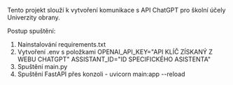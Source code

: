 Tento projekt slouží k vytvoření komunikace s API ChatGPT pro školní účely Univerzity obrany.

Postup spuštění:
1. Nainstalování requirements.txt
2. Vytvoření .env s položkami
    OPENAI_API_KEY="API KLÍČ ZÍSKANÝ Z WEBU CHATGPT"
    ASSISTANT_ID="ID SPECIFICKÉHO ASISTENTA"
3. Spuštění main.py
4. Spuštění FastAPI přes konzoli - uvicorn main:app --reload
